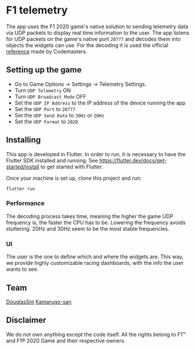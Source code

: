 # F1 telemetry
The app uses the F1 2020 game's native solution to sending telemetry data via
UDP packets to display real time information to the user.
The app listens for UDP packets on the game's native port `20777` and decodes
them into objects the widgets can use. For the decoding it is used the official
[reference](https://forums.codemasters.com/topic/54423-f1%C2%AE-2020-udp-specification/)
made by Codemasters.

## Setting up the game
*  Go to Game Options -> Settings -> Telemetry Settings.
*  Turn `UDP Telemetry` ON
*  Turn `UDP Broadcast Mode` OFF
*  Set the `UDP IP Address` to the IP address of the device running the app
*  Set the `UDP Port` to `20777`
*  Set the `UDP Send Rate` to `30Hz` or `20Hz`
*  Set the `UDP Format` to `2020`

## Installing
This app is developed in Flutter. In order to run, it is necessary to have the
Flutter SDK installed and running. See https://flutter.dev/docs/get-started/install
to get started with Flutter.

Once your machine is set up, clone this project and run:
```
flutter run
```

### Performance
The decoding process takes time, meaning the higher the game UDP frequency is,
the faster the CPU has to be. Lowering the frequency avoids stuttering. 20Hz
and 30Hz seem to be the most stable frequencies.

### UI
The user is the one to define which and where the widgets are. This way, we
provide highly customizable racing dashboards, with the info the user wants
to see.

## Team
[DouglasSnt](https://github.com/DouglasSnt)
[Kamarugo-san](https://github.com/Kamarugo-san)

## Disclaimer
We do not own anything except the code itself. All the rights belong to F1™ and F1® 2020 Game and
their respective owners.
